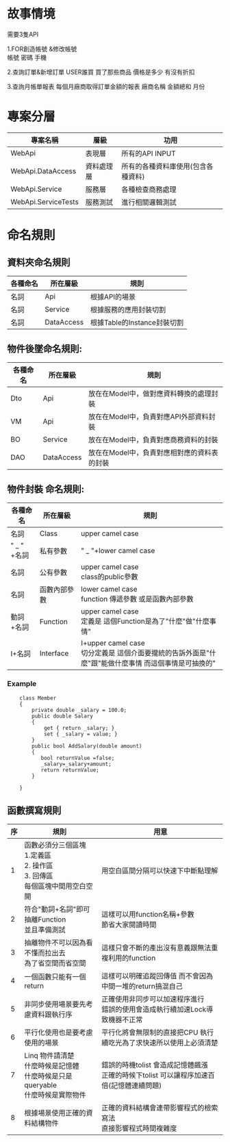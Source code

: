 # 故事情境

需要3隻API   

1.FOR創造帳號 &修改帳號  
帳號 密碼 手機   

2.查詢訂單&新增訂單
USER誰買 買了那些商品 價格是多少 有沒有折扣


3.查詢月帳單報表
每個月廠商取得訂單金額的報表
廠商名稱 金額總和 月份

# 專案分層
|專案名稱|層級|功用|
|-------|----|----|
|WebApi|表現層|所有的API INPUT|
|WebApi.DataAccess|資料處理層|所有的各種資料庫使用(包含各種資料)|
|WebApi.Service|服務層|各種檢查商務處理|
|WebApi.ServiceTests|服務測試|進行相關邏輯測試|

# 命名規則

## 資料夾命名規則
|各種命名|所在層級|規則|
|-------|--------|----|
|名詞  |Api|根據API的場景|
|名詞  |Service|根據服務的應用封裝切割|
|名詞  |DataAccess|根據Table的Instance封裝切割|

## 物件後墜命名規則:

|各種命名|所在層級|規則|
|-------|----|----|
|Dto|Api|放在在Model中，做對應資料轉換的處理封裝|
|VM|Api|放在在Model中，負責對應API外部資料封裝|
|BO|Service|放在在Model中，負責對應商務資料的封裝|
|DAO|DataAccess|放在在Model中，負責對應相對應的資料表的封裝|


## 物件封裝 命名規則:

|各種命名|所在層級|規則|
|-------|--------|----|
|名詞|Class|upper camel case|
|" _ " +名詞|私有參數|" _ "+lower camel case |
|名詞|公有參數|upper camel case <br> class的public參數|
|名詞|函數內部參數|lower camel case <br> function 傳遞參數 或是函數內部參數|
|動詞+名詞|Function|upper camel case  <br> 定義是 這個Function是為了"什麼"做"什麼事情"|
|I+名詞|Interface|I+upper camel case <br>  切分定義是 這個介面要攏統的告訴外面是"什麼"跟"能做什麼事情 而這個事情是可抽換的"|
### Example
```
    class Member
    {
        private double _salary = 100.0;
        public double Salary
        {
            get { return _salary; }
            set { _salary = value; }
        }
        public bool AddSalary(double amount)
        {
           bool returnValue =false;
           _salary=_salary+amount;
           return returnValue;
        }
        
    }
```

## 函數撰寫規則

|序|規則|用意|
|-------|--------|----|
|1|函數必須分三個區塊 <br> 1.定義區 <br> 2. 操作區 <br> 3. 回傳區 <br> 每個區塊中間用空白空開| 用空白區間分隔可以快速下中斷點理解|
|2|符合"動詞+名詞"即可抽離Function <br> 並且準備測試|這樣可以用function名稱+參數<br>節省大家閱讀時間|
|3|抽離物件不可以因為看不懂而拉出去<br> 為了省空間而省空間|這樣只會不斷的產出沒有意義跟無法重複利用的function|
|4|一個函數只能有一個return|這樣可以明確追蹤回傳值 而不會因為中間一堆的return搞混自己|
|5|非同步使用場景要先考慮資料跟執行序|正確使用非同步可以加速程序進行<br>錯誤的使用會造成執行續加速Lock導致機器不正常|
|6|平行化使用也是要考慮使用的場景|平行化將會無限制的直接把CPU 執行續吃光為了求快速所以使用上必須清楚|
|7|Linq 物件請清楚<br>什麼時候是記憶體<br>什麼時候是只是queryable<br>什麼時候是實際物件|錯誤的時機tolist 會造成記憶體飆漲 <br> 正確的時候下tolist 可以讓程序加速百倍(記憶體連續問題)|
|8|根據場景使用正確的資料結構物件|正確的資料結構會連帶影響程式的檢索寫法 <br> 直接影響程式時間複雜度|


